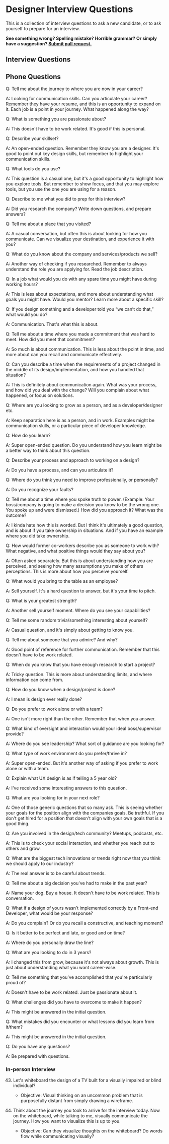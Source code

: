 # Designer Interview Questions

This is a collection of interview questions to ask a new candidate, or to ask yourself to prepare for an interview.

**See something wrong? Spelling mistake? Horrible grammar? Or simply have a suggestion? [Submit pull request.](https://github.com/mrbrianhinton/designer-interview-questions/pulls)**

## Interview Questions

## Phone Questions

Q: Tell me about the journey to where you are now in your career?

A: Looking for communication skills. Can you articulate your career? Remember they have your resume, and this is an opportunity to expand on it. Each job is a point in your journey. What happened along the way?


Q: What is something you are passionate about?

A: This doesn't have to be work related. It's good if this is personal.

 
Q: Describe your skillset?

A: An open-ended question. Remember they know you are a designer. It's good to point out key design skills, but remember to highlight your communication skills.


Q: What tools do you use?

A: This question is a casual one, but it's a good opportunity to highlight how you explore tools. But remember to show focus, and that you may explore tools, but you use the one you are using for a reason.


Q: Describe to me what you did to prep for this interview?

A: Did you research the company? Write down questions, and prepare answers? 


Q: Tell me about a place that you visited?

A: A casual conversation, but often this is about looking for how you communicate. Can we visualize your destination, and experience it with you?


Q: What do you know about the company and services/products we sell?

A: Another way of checking if you researched. Remember to always understand the role you are applying for. Read the job description.


Q: In a job what would you do with any spare time you might have during working hours?

A: This is less about expectations, and more about understanding what goals you might have. Would you mentor? Learn more about a specific skill? 


Q: If you design something and a developer told you “we can’t do that,” what would you do?

A: Communication. That's what this is about. 


Q: Tell me about a time where you made a commitment that was hard to meet. How did you meet that commitment?

A: So much is about communication. This is less about the point in time, and more about can you recall and communicate effectively.


Q: Can you describe a time when the requirements of a project changed in the middle of its design/implementation, and how you handled that situation?

A: This is definitely about communication again. What was your process, and how did you deal with the change? Will you complain about what happened, or focus on solutions.


Q: Where are you looking to grow as a person, and as a developer/designer etc.

A: Keep separation here is as a person, and in work. Examples might be communication skills, or a particular piece of developer knowledge.


Q: How do you learn?

A: Super open-ended question. Do you understand how you learn might be a better way to think about this question.


Q: Describe your process and approach to working on a design?

A: Do you have a process, and can you articulate it?


Q: Where do you think you need to improve professionally, or personally?

A: Do you recognize your faults? 


Q: Tell me about a time where you spoke truth to power. (Example: Your boss/company is going to make a decision you know to be the wrong one. You spoke up and were dismissed.) How did you approach it? What was the outcome?

A: I kinda hate how this is worded. But I think it's ultimately a good question, and is about if you take ownership in situations. And if you have an example where you did take ownership.


Q: How would former co-workers describe you as someone to work with? What negative, and what positive things would they say about you?

A: Often asked separately. But this is about understanding how you are perceived, and seeing how many assumptions you make of others perceptions. This is more about how you perceive yourself.


Q: What would you bring to the table as an employee?

A: Sell yourself. It's a hard question to answer, but it's your time to pitch.


Q: What is your greatest strength?

A: Another sell yourself moment. Where do you see your capabilities?


Q: Tell me some random trivia/something interesting about yourself?

A: Casual question, and it's simply about getting to know you.


Q: Tell me about someone that you admire? And why?

A: Good point of reference for further communication. Remember that this doesn't have to be work related.


Q: When do you know that you have enough research to start a project?

A: Tricky question. This is more about understanding limits, and where information can come from.


Q: How do you know when a design/project is done?

A: I mean is design ever really done?


Q: Do you prefer to work alone or with a team?

A: One isn't more right than the other. Remember that when you answer.


Q: What kind of oversight and interaction would your ideal boss/supervisor provide?

A: Where do you see leadership? What sort of guidance are you looking for?


Q: What type of work environment do you prefer/thrive in?

A: Super open-ended. But it's another way of asking if you prefer to work alone or with a team.


Q: Explain what UX design is as if telling a 5 year old?

A: I've received some interesting answers to this question. 


Q: What are you looking for in your next role?

A: One of those generic questions that so many ask. This is seeing whether your goals for the position align with the companies goals. Be truthful. If you don't get hired for a position that doesn't align with your own goals that is a good thing.


Q: Are you involved in the design/tech community? Meetups, podcasts, etc.

A: This is to check your social interaction, and whether you reach out to others and grow.


Q: What are the biggest tech innovations or trends right now that you think we should apply to our industry?

A: The real answer is to be careful about trends.


Q: Tell me about a big decision you've had to make in the past year?

A: Name your dog. Buy a house. It doesn't have to be work related. This is conversation.


Q: What if a design of yours wasn’t implemented correctly by a Front-end Developer, what would be your response?

A: Do you complain? Or do you recall a constructive, and teaching moment?


Q: Is it better to be perfect and late, or good and on time?

A: Where do you personally draw the line?


Q: What are you looking to do in 3 years?

A: I changed this from grow, because it's not always about growth. This is just about understanding what you want career-wise.


Q: Tell me something that you've accomplished that you're particularly proud of?

A: Doesn't have to be work related. Just be passionate about it.


Q: What challenges did you have to overcome to make it happen?

A: This might be answered in the initial question.


Q: What mistakes did you encounter or what lessons did you learn from it/them?

A: This might be answered in the initial question.


Q: Do you have any questions?

A: Be prepared with questions. 


### In-person Interview

43. Let's whiteboard the design of a TV built for a visually impaired or blind individual?
    - Objective: Visual thinking on an uncommon problem that is purposefully distant from simply drawing a wireframe.
    
44. Think about the journey you took to arrive for the interview today. Now on the whiteboard, while talking to me, visually communicate the journey. How you want to visualize this is up to you.
    - Objective: Can they visualize thoughts on the whiteboard? Do words flow while communicating visually?
